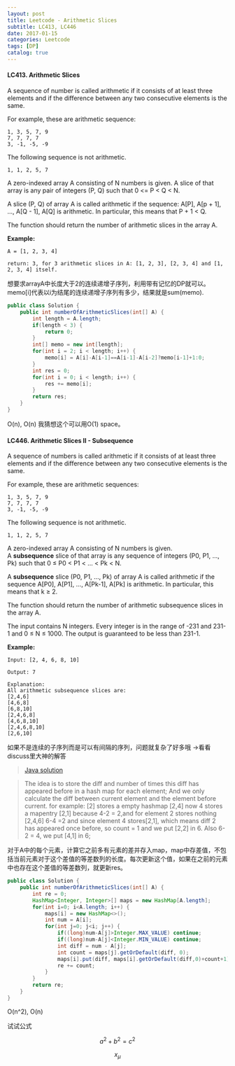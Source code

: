 ```yaml
---
layout: post
title: Leetcode - Arithmetic Slices
subtitle: LC413, LC446
date: 2017-01-15
categories: Leetcode
tags: [DP]
catalog: true
---
```


#### LC413. Arithmetic Slices

A sequence of number is called arithmetic if it consists of at least three elements and if the difference between any two consecutive elements is the same.

For example, these are arithmetic sequence:

```
1, 3, 5, 7, 9
7, 7, 7, 7
3, -1, -5, -9
```

The following sequence is not arithmetic.

```
1, 1, 2, 5, 7
```

A zero-indexed array A consisting of N numbers is given. A slice of that array is any pair of integers (P, Q) such that 0 <= P < Q < N.

A slice (P, Q) of array A is called arithmetic if the sequence:
A[P], A[p + 1], ..., A[Q - 1], A[Q] is arithmetic. In particular, this means that P + 1 < Q.

The function should return the number of arithmetic slices in the array A.

**Example:**

```
A = [1, 2, 3, 4]

return: 3, for 3 arithmetic slices in A: [1, 2, 3], [2, 3, 4] and [1, 2, 3, 4] itself.

```

想要求arrayA中长度大于2的连续递增子序列，利用带有记忆的DP就可以。memo[i]代表以i为结尾的连续递增子序列有多少，结果就是sum(memo).

```java
public class Solution {
    public int numberOfArithmeticSlices(int[] A) {
        int length = A.length;
        if(length < 3) {
            return 0;
        }
        int[] memo = new int[length];
        for(int i = 2; i < length; i++) {
            memo[i] = A[i]-A[i-1]==A[i-1]-A[i-2]?memo[i-1]+1:0;
        }
        int res = 0;
        for(int i = 0; i < length; i++) {
            res += memo[i];
        }
        return res;
    }
}
```

O(n), O(n) 我猜想这个可以用O(1) space。

#### LC446. Arithmetic Slices II - Subsequence

A sequence of numbers is called arithmetic if it consists of at least three elements and if the difference between any two consecutive elements is the same.

For example, these are arithmetic sequences:

```
1, 3, 5, 7, 9
7, 7, 7, 7
3, -1, -5, -9
```

The following sequence is not arithmetic.

```
1, 1, 2, 5, 7
```

A zero-indexed array A consisting of N numbers is given. A **subsequence** slice of that array is any sequence of integers (P0, P1, ..., Pk) such that 0 ≤ P0 < P1 < ... < Pk < N.

A **subsequence** slice (P0, P1, ..., Pk) of array A is called arithmetic if the sequence A[P0], A[P1], ..., A[Pk-1], A[Pk] is arithmetic. In particular, this means that k ≥ 2.

The function should return the number of arithmetic subsequence slices in the array A.

The input contains N integers. Every integer is in the range of -231 and 231-1 and 0 ≤ N ≤ 1000. The output is guaranteed to be less than 231-1.

**Example:**

```
Input: [2, 4, 6, 8, 10]

Output: 7

Explanation:
All arithmetic subsequence slices are:
[2,4,6]
[4,6,8]
[6,8,10]
[2,4,6,8]
[4,6,8,10]
[2,4,6,8,10]
[2,6,10]
```

如果不是连续的子序列而是可以有间隔的序列，问题就复杂了好多哦 ->看看discuss里大神的解答

> [Java solution](https://discuss.leetcode.com/topic/67012/java-15-lines-solution)

> The idea is to store the diff and number of times this diff has appeared before in a hash map for each element;
> And we only calculate the diff between current element and the element before current.
> for example:
> [2] stores a empty hashmap
> [2,4] now 4 stores a mapentry [2,1] because 4-2 = 2,and for element 2 stores nothing
> [2,4,6] 6-4 =2 and since element 4 stores[2,1], which means diff 2 has appeared once before, so count = 1 and we put [2,2] in 6. Also 6-2 = 4, we put [4,1] in 6;

对于A中的每个元素，计算它之前多有元素的差并存入map，map中存差值，不包括当前元素对于这个差值的等差数列的长度。每次更新这个值，如果在之前的元素中也存在这个差值的等差数列，就更新res。

```java
public class Solution {
    public int numberOfArithmeticSlices(int[] A) {
        int re = 0;
        HashMap<Integer, Integer>[] maps = new HashMap[A.length];
        for(int i=0; i<A.length; i++) {
            maps[i] = new HashMap<>();
            int num = A[i];
            for(int j=0; j<i; j++) {
                if((long)num-A[j]>Integer.MAX_VALUE) continue;
                if((long)num-A[j]<Integer.MIN_VALUE) continue;
                int diff = num - A[j];
                int count = maps[j].getOrDefault(diff, 0);
                maps[i].put(diff, maps[i].getOrDefault(diff,0)+count+1);
                re += count;
            }
        }
        return re;
    }
}
```

O(n^2), O(n)

试试公式

$$a^2 + b^2 = c^2$$

$$x_\mu$$